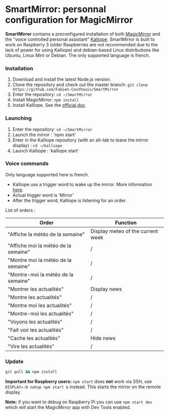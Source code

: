 # SmartMirror: personnal configuration for MagicMirror 


**SmartMirror** contains a preconfigured installation of both [MagicMirror](https://github.com/MichMich/MagicMirror) and the 
"voice controlled personal assistant" [Kalliope](https://github.com/kalliope-project/kalliope/blob/master/Docs/installation.md).
SmartMirror is built to work on Raspberry 3 (older Raspberries are not recommended due to the lack of power for using Kalliope) and debian-based Linux distributions like Ubuntu,
Linux Mint or Debian. The only supported language is french.


### Installation

1. Download and install the latest Node.js version.
2. Clone the repository and check out the master branch: `git clone https://github.com/Fabien-Couthouis/SmartMirror`
3. Enter the repository: `cd ~/SmartMirror`
4. Install MagicMirror: `npm install`
5. Install Kalliope. See the [official doc](https://github.com/kalliope-project/kalliope/blob/master/Docs/installation.md)

### Launching
1. Enter the repository: `cd ~/SmartMirror`
2. Launch the mirror : 'npm start'
3. Enter in the Kalliope repository (with an alt-tab to leave the mirror display) : `cd ~/kalliope`
4. Launch Kalliope : 'kalliope start'

### Voice commands
Only language supported here is french.
- Kalliope use a trigger word to wake up the mirror. More information [here](https://github.com/kalliope-project/kalliope/blob/master/Docs/settings.mdhttps://github.com/kalliope-project/kalliope/blob/master/Docs/settings.md).
- Actual trigger word is 'Mirror'
- After the trigger word, Kalliope is listening for an order.

List of orders :

|Order                                       | Function        |
------------------------------------------|----------------|
"Affiche la météo de la semaine" | Display meteo of the current week  
"Affiche moi la météo de la semaine"| /
"Montre moi la météo de la semaine" |  /         
"Montre-moi la météo de la semaine" |  /               
"Montrer les actualités"    | Display news    
"Montre les actualités"    |   /              
"Montre moi les actualités"  |  /               
"Montre-moi les actualités"  |   /              
"Voyons les actualités"    |   /              
"Fait voir les actualités"     |   /              
"Cache les actualités"   | Hide news       
"Vire les actualités"  |       /          




### Update


```bash
git pull && npm install
```

**Important for Raspberry users:** `npm start` does **not** work via SSH, use `DISPLAY=:0 nohup npm start &` instead. This starts the mirror on the remote display.

**Note:** if you want to debug on Raspberry Pi you can use `npm start dev` which will start the MagicMirror app with Dev Tools enabled.


